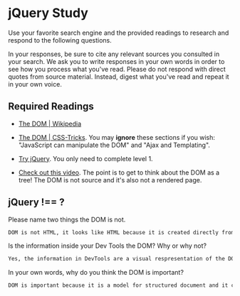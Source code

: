 # jQuery Study

Use your favorite search engine and the provided readings to research and
respond to the following questions.

In your responses, be sure to cite any relevant sources you consulted in your
search. We ask you to write responses in your own words in order to see how you
process what you've read. Please do not respond with direct quotes from source
material. Instead, digest what you've read and repeat it in your own voice.

## Required Readings

-   [The DOM | Wikipedia](https://en.wikipedia.org/wiki/Document_Object_Model)

-   [The DOM | CSS-Tricks](https://css-tricks.com/dom/). You may **ignore**
    these sections if you wish: "JavaScript can manipulate the DOM" and "Ajax
    and Templating".

-   [Try jQuery](http://try.jquery.com/). You only need to complete level 1.

-   [Check out this video](https://www.youtube.com/watch?v=n1cKlKM3jYI). The
point is to get to think about the DOM as a tree! The DOM is not source and
it's also not a rendered page.

## jQuery !== ?

Please name two things the DOM is not.

```md
DOM is not HTML, it looks like HTML because it is created directly from HTML.  DOM is also not the view source.  The view source just shows the HTML that makes up the page.
```

Is the information inside your Dev Tools the DOM? Why or why not?

```md
Yes, the information in DevTools are a visual respresentation of the DOM.
```

In your own words, why do you think the DOM is important?

```md
DOM is important because it is a model for structured document and it connects web pages to programming languages.
```
